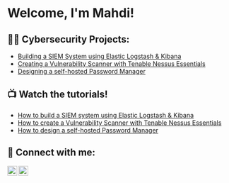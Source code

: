 <h1>Welcome, I'm Mahdi!
  
<h2>👨‍💻 Cybersecurity Projects:</h2>

  - [Building a SIEM System using Elastic Logstash & Kibana](https://github.com/Mahdi-Tohidi/SIEM-System)
  - [Creating a Vulnerability Scanner with Tenable Nessus Essentials](https://github.com/Mahdi-Tohidi/Vulnerability-Scanner)
  - [Designing a self-hosted Password Manager](https://github.com/Mahdi-Tohidi/Password-Manager)

<h2>📺 Watch the tutorials!</h2>

- [How to build a SIEM system using Elastic Logstash & Kibana](https://www.youtube.com/)
- [How to create a Vulnerability Scanner with Tenable Nessus Essentials](https://www.youtube.com/)
- [How to design a self-hosted Password Manager](https://www.youtube.com/)

<h2> 🤳 Connect with me:</h2>

[<img align="left" alt="MahdiTohidi | YouTube" width="22px" src="https://cdn.jsdelivr.net/npm/simple-icons@v3/icons/youtube.svg" />][youtube]
[<img align="left" alt="MahdiTohidi | LinkedIn" width="22px" src="https://cdn.jsdelivr.net/npm/simple-icons@v3/icons/linkedin.svg" />][linkedin]

[youtube]: https://www.youtube.com/@MahdiTohidi1
[linkedin]: https://linkedin.com/in/mahditohidi


